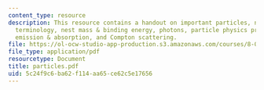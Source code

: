 ```yaml
---
content_type: resource
description: This resource contains a handout on important particles, nuclear physics
  terminology, nest mass & binding energy, photons, particle physics processes, photon
  emission & absorption, and Compton scattering.
file: https://ol-ocw-studio-app-production.s3.amazonaws.com/courses/8-033-relativity-fall-2006/5c24f9c6ba62f114aa65ce62c5e17656_particles.pdf
file_type: application/pdf
resourcetype: Document
title: particles.pdf
uid: 5c24f9c6-ba62-f114-aa65-ce62c5e17656
---
```

